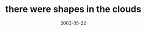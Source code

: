 ---
layout: base.njk
title : 'there were shapes in the clouds' 
view_title : 'there were shapes in the clouds' 
year : '2003' 
date : '2003-05-22' 
img_file : '/drawing/therewereshapesintheclouds.png' 
html_file : 'therewereshapesintheclouds' 
next_html : 'redsweater.html' 
year_order : '90' 
permalink : "title/{{html_file}}.html"
---